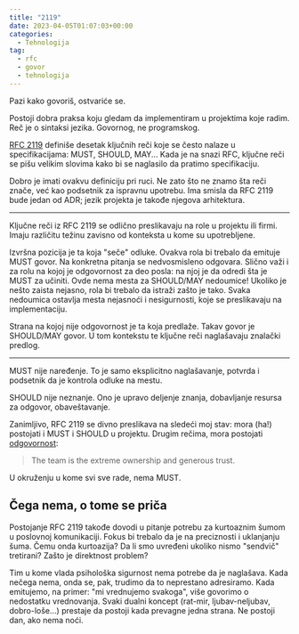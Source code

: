 ```yaml
---
title: "2119"
date: 2023-04-05T01:07:03+00:00
categories:
  - Tehnologija
tag:
  - rfc
  - govor
  - tehnologija
---
```


Pazi kako govoriš, ostvariće se.

<!--more-->

Postoji dobra praksa koju gledam da implementiram u projektima koje radim. Reč je o sintaksi jezika. Govornog, ne programskog.

[RFC 2119](https://www.rfc-editor.org/rfc/rfc2119) definiše desetak ključnih reči koje se često nalaze u specifikacijama: MUST, SHOULD, MAY... Kada je na snazi RFC, ključne reči se pišu velikim slovima kako bi se naglasilo da pratimo specifikaciju.

Dobro je imati ovakvu definiciju pri ruci. Ne zato što ne znamo šta reči znače, već kao podsetnik za ispravnu upotrebu. Ima smisla da RFC 2119 bude jedan od ADR; jezik projekta je takođe njegova arhitektura.

---- 

Ključne reči iz RFC 2119 se odlično preslikavaju na role u projektu ili firmi. Imaju različitu težinu zavisno od konteksta u kome su upotrebljene.

Izvršna pozicija je ta koja "seče" odluke. Ovakva rola bi trebalo da emituje MUST govor. Na konkretna pitanja se nedvosmisleno odgovara. Slično važi i za rolu na kojoj je odgovornost za deo posla: na njoj je da odredi šta je MUST za učiniti. Ovde nema mesta za SHOULD/MAY nedoumice! Ukoliko je nešto zaista nejasno, rola bi trebalo da istraži zašto je tako. Svaka nedoumica ostavlja mesta nejasnoći i nesigurnosti, koje se preslikavaju na implementaciju.

Strana na kojoj nije odgovornost je ta koja predlaže. Takav govor je SHOULD/MAY govor. U tom kontekstu te ključne reči naglašavaju znalački predlog.

---

MUST nije naređenje. To je samo eksplicitno naglašavanje, potvrda i podsetnik da je kontrola odluke na mestu.

SHOULD nije neznanje. Ono je upravo deljenje znanja, dobavljanje resursa za odgovor, obaveštavanje.

Zanimljivo, RFC 2119 se divno preslikava na sledeći moj stav: mora (ha!) postojati i MUST i SHOULD u projektu. Drugim rečima, mora postojati [odgovornost](https://oblac.rs/opasna-rec-po-tim/):

> The team is the extreme ownership and generous trust.

U okruženju u kome svi sve rade, nema MUST.

## Čega nema, o tome se priča

Postojanje RFC 2119 takođe dovodi u pitanje potrebu za kurtoaznim šumom u poslovnoj komunikaciji. Fokus bi trebalo da je na preciznosti i uklanjanju šuma. Čemu onda kurtoazija? Da li smo uvređeni ukoliko nismo "sendvič" tretirani? Zašto je direktnost problem?

Tim u kome vlada psihološka sigurnost nema potrebe da je naglašava. Kada nečega nema, onda se, pak, trudimo da to neprestano adresiramo. Kada emitujemo, na primer: "mi vrednujemo svakoga", više govorimo o nedostatku vrednovanja. Svaki dualni koncept (rat-mir, ljubav-neljubav, dobro-loše...) prestaje da postoji kada prevagne jedna strana. Ne postoji dan, ako nema noći.
